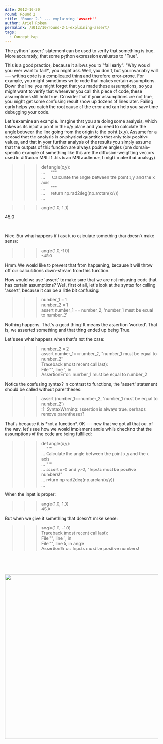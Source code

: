 ```yaml
---
date: 2012-10-30
round: Round 2
title: 'Round 2.1 --- explaining 'assert''
author: Ariel Rokem
permalink: /2012/10/round-2-1-explaining-assert/
tags:
  - Concept Map
---
```

The python 'assert' statement can be used to verify that something is true. More accurately, that some python expression evaluates to "True".

This is a good practice, because it allows you to "fail early". "Why would you ever want to fail?", you might ask. Well, you don't, but you invariably will --- writing code is a complicated thing and therefore error-prone. For example, you might sometimes write code that makes certain assumptions. Down the line, you might forget that you made these assumptions, so you might want to verify that whenever you call this piece of code, these assumptions still hold true. Consider that if your assumptions are not true, you might get some confusing result show up dozens of lines later. Failing early helps you catch the root cause of the error and can help you save time debugging your code.

Let's examine an example. Imagine that you are doing some analysis, which takes as its input a point in the x/y plane and you need to calculate the angle between the line going from the origin to the point (x,y). Assume for a second that the analysis is on physical quantities that only take positive values, and that in your further analysis of the results you simply assume that the outputs of this function are always positive angles (one domain-specific example of something like this are the diffusion-weighting vectors used in diffusion MRI. If this is an MRI audience, I might make that analogy)

>>> def angle(x,y):  
...     """  
...      Calculate the angle between the point x,y and the x axis  
...     """  
...     return np.rad2deg(np.arctan(x/y))  
...

>>> angle(1.0, 1.0)

45.0

&nbsp;

Nice. But what happens if I ask it to calculate something that doesn't make sense:

>>> angle(1.0,-1.0)  
-45.0

Hmm. We would like to prevent that from happening, because it will throw off our calculations down-stream from this function.

How would we use 'assert' to make sure that we are not misusing code that has certain assumptions? Well, first of all, let's look at the syntax for calling 'assert', because it can be a little bit confusing:

>>> number_1 = 1  
>>> number_2 = 1  
>>> assert number\_1 == number\_2, 'number\_1 must be equal to number\_2&#8242;

Nothing happens. That's a good thing! It means the assertion 'worked'. That is, we asserted something and that thing ended up being True.

Let's see what happens when that's not the case:

>>> number_2 = 2  
>>> assert number\_1==number\_2, "number\_1 must be equal to number\_2&#8243;  
Traceback (most recent call last):  
File "<stdin>", line 1, in <module>  
AssertionError: number\_1 must be equal to number\_2

Notice the confusing syntax? In contrast to functions, the 'assert' statement should be called without parentheses:

>>> assert (number\_1==number\_2, 'number\_1 must be equal to number\_2&#8242;)  
<stdin>:1: SyntaxWarning: assertion is always true, perhaps remove parentheses?

That's because it is \*not a function\*. OK --- now that we got all that out of the way, let's see how we would implement angle while checking that the assumptions of the code are being fulfilled:

>>> def angle(x,y):  
... """  
... Calculate the angle between the point x,y and the x axis  
... """  
... assert x>0 and y>0, "Inputs must be positive numbers!"  
... return np.rad2deg(np.arctan(x/y))  
...

When the input is proper:  
>>> angle(1.0, 1.0)  
45.0

But when we give it something that doesn't make sense:

>>> angle(1.0, -1.0)  
Traceback (most recent call last):  
File "<stdin>", line 1, in <module>  
File "<stdin>", line 5, in angle  
AssertionError: Inputs must be positive numbers!

&nbsp;

&nbsp;

[<img class="alignnone size-full wp-image-919" title="assert_mindmap" src="http://files.software-carpentry.org/training-course/2012/10/assert_mindmap1.png" alt="" width="720" height="540" />][1]

&nbsp;

&nbsp;

 [1]: http://files.software-carpentry.org/training-course/2012/10/assert_mindmap1.png
